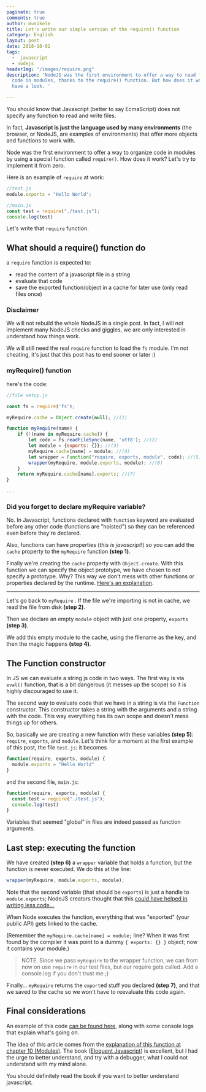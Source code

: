```yaml
---
paginate: true
comments: true
author: musikele
title: Let's write our simple version of the require() function
category: English
layout: post
date: 2018-10-02
tags:
  -  javascript
  - nodejs
headerImg: "/images/require.png"
description: 'NodeJS was the first environment to offer a way to read files and organize
  code in modules, thanks to the require() function. But how does it work? Let''s
  have a look. '

---
```

You should know that Javascript (better to say EcmaScript) does not specify any function to read and write files.

In fact, **Javascript is just the language used by many environments** (the browser, or NodeJS, are examples of environments) that offer more objects and functions to work with.

Node was the first environment to offer a way to organize code in modules by using a special function called `require()`. How does it work? Let's try to implement it from zero.

Here is an example of `require` at work:

```javascript
//test.js
module.exports = "Hello World";
```

```javascript
//main.js
const test = require("./test.js"); 
console.log(test) 
```

Let's write that `require` function.

## What should a require() function do

a `require` function is expected to:

* read the content of a javascript file in a string
* evaluate that code
* save the exported function/object in a cache for later use (only read files once)

### Disclaimer

We will not rebuild the whole NodeJS in a single post. In fact, I will not implement many NodeJS checks and giggles, we are only interested in understand how things work.

We will still need the real `require` function to load the `fs` module. I'm not cheating, it's just that this post has to end sooner or later :)

### myRequire() function

here's the code:

```javascript
//file setup.js

const fs = require('fs');

myRequire.cache = Object.create(null); //(1)

function myRequire(name) {   
    if (!(name in myRequire.cache)) {     
        let code = fs.readFileSync(name, 'utf8'); //(2)
        let module = {exports: {}}; //(3)
        myRequire.cache[name] = module; //(4)    
        let wrapper = Function("require, exports, module", code); //(5)
        wrapper(myRequire, module.exports, module); //(6)
    }
    return myRequire.cache[name].exports; //(7)
}

...
```

### Did you forget to declare myRequire variable?

No. In Javascript, functions declared with `function` keyword are evaluated before any other code (functions are "hoisted") so they can be referenced even before they're declared.

Also, functions can have properties (_this is javascript_!) so you can add the `cache` property to the `myRequire` function **(step 1)**.

Finally we're creating the `cache` property with `Object.create`. With this function we can specify the object prototype, we have chosen to not specify a prototype. Why? This way we don't mess with other functions or properties declared by the runtime. [Here's an explanation](https://www.reddit.com/r/javascript/comments/5e62us/is_there_a_reason_to_create_an_object_without_a/).

***

Let's go back to `myRequire` . If the file we're importing is not in cache, we read the file from disk **(step 2)**.

Then we declare an empty `module` object with just one property, `exports` **(step 3)**.

We add this empty module to the cache, using the filename as the key, and then the magic happens **(step 4)**.

## The Function constructor

In JS we can evaluate a string js code in two ways. The first way is via `eval()` function, that is a bit dangerous (it messes up the scope) so it is highly discouraged to use it.

The second way to evaluate code that we have in a string is via the `Function` constructor. This constructor takes a string with the arguments and a string with the code. This way everything has its own scope and doesn't mess things up for others.

So, basically we are creating a new function with these variables **(step 5)**: `require`, `exports`, and `module`. Let's think for a moment at the first example of this post, the file `test.js`: it becomes

```javascript
function(require, exports, module) {
  module.exports = "Hello World" 
}
```

and the second file, `main.js`:

```javascript 
function(require, exports, module) {
  const test = require("./test.js"); 
  console.log(test) 
}
```

Variables that seemed "global" in files are indeed passed as function arguments.

## Last step: executing the function

We have created **(step 6)** a `wrapper` variable that holds a function, but the function is never executed. We do this at the line:

```javascript
wrapper(myRequire, module.exports, module); 
```

Note that the second variable (that should be `exports`) is just a handle to `module.exports`; NodeJS creators thought that this [could have helped in writing less code...](https://blog.tableflip.io/the-difference-between-module-exports-and-exports/)

When Node executes the function, everything that was "exported" (your public API) gets linked to the cache.

(Remember the `myRequire.cache[name] = module;` line? When it was first found by the compiler it was point to a dummy `{ exports: {} }` object; now it contains your module.)

> NOTE. Since we pass `myRequire` to the wrapper function, we can from now on use `require` in our test files, but our require gets called. Add a console.log if you don't trust me ;)

Finally... `myRequire` returns the `export`ed stuff you declared **(step 7)**, and that we saved to the cache so we won't have to reevaluate this code again.

## Final considerations

An example of this code [can be found here](https://github.com/musikele/require-example), along with some console logs that explain what's going on.

The idea of this article comes from the [explanation of this function at chapter 10 (Modules)](https://eloquentjavascript.net/10_modules.html#h_N33QHgUxbG). The book ([Eloquent Javascript](https://www.eloquentjavascript.net)) is excellent, but I had the urge to better understand, and try with a debugger, what I could not understand with my mind alone.

You should definitely read the book if you want to better understand javascript.

